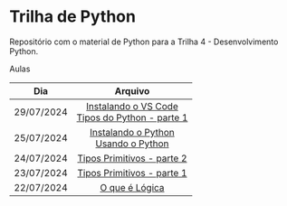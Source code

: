 # Trilha de Python

Repositório com o material de Python para a Trilha 4 - Desenvolvimento Python.

Aulas

| Dia | Arquivo |
| :----: | :----: |
| 29/07/2024 | [Instalando o VS Code](1.logica-programacao/instalando-vscode.md)<br>[Tipos do Python - parte 1](1.logica-programacao/tipo-python.md) |
| 25/07/2024 | [Instalando o Python](1.logica-programacao/instalando-python.md)<br>[Usando o Python](1.logica-programacao/usando-python.md) |
| 24/07/2024 | [Tipos Primitivos - parte 2](1.logica-programacao/tipos-primitivos.md#parênteses) |
| 23/07/2024 | [Tipos Primitivos - parte 1](1.logica-programacao/tipos-primitivos.md) |
| 22/07/2024 | [O que é Lógica](1.logica-programacao/o-que-eh-logica.md) |


